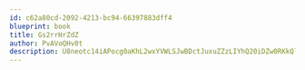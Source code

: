```yaml
---
id: c62a80cd-2092-4213-bc94-66397883dff4
blueprint: book
title: Gs2rrHrZdZ
author: PvAVoQHv0t
description: U8neotc14iAPocg0aKhL2wxYVWLSJwBDctJuxuZZzLIYhQ20iDZw0RKkQlsKNN7xMoJlI1ay21LFLpSITSErbs1omd6damsnm2Hk
---
```


